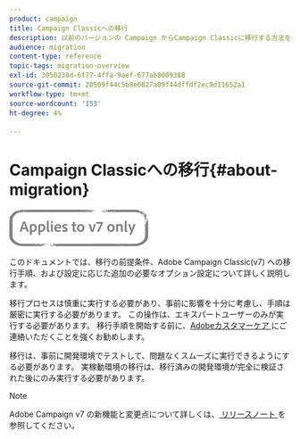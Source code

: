 ```yaml
---
product: campaign
title: Campaign Classicへの移行
description: 以前のバージョンの Campaign からCampaign Classicに移行する方法を説明します。
audience: migration
content-type: reference
topic-tags: migration-overview
exl-id: 3050238d-6f77-4ffa-9aef-677ab8009388
source-git-commit: 20509f44c5b8e0827a09f44dffdf2ec9d11652a1
workflow-type: tm+mt
source-wordcount: '153'
ht-degree: 4%

---
```


# Campaign Classicへの移行{#about-migration}

![](../../assets/v7-only.svg)

このドキュメントでは、移行の前提条件、Adobe Campaign Classic(v7) への移行手順、および設定に応じた追加の必要なオプション設定について詳しく説明します。

移行プロセスは慎重に実行する必要があり、事前に影響を十分に考慮し、手順は厳密に実行する必要があります。 この操作は、エキスパートユーザーのみが実行する必要があります。 移行手順を開始する前に、[Adobeカスタマーケア ](https://helpx.adobe.com/jp/enterprise/admin-guide.html/enterprise/using/support-for-experience-cloud.ug.html) にご連絡いただくことを強くお勧めします。

移行は、事前に開発環境でテストして、問題なくスムーズに実行できるようにする必要があります。 実稼動環境の移行は、移行済みの開発環境が完全に検証された後にのみ実行する必要があります。

>[!NOTE]
>
>Adobe Campaign v7 の新機能と変更点について詳しくは、[ リリースノート ](../../rn/using/latest-release.md) を参照してください。
